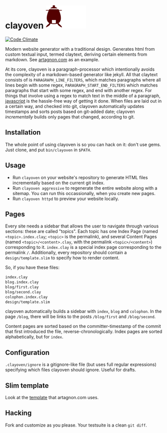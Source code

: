 # clayoven ![logo](clayoven.png)

[![Code Climate](https://codeclimate.com/github/artagnon/clayoven.png)](https://codeclimate.com/github/artagnon/clayoven)

Modern website generator with a traditional design. Generates html from custom textual input, termed claytext, deriving certain elements from markdown. See [artagnon.com](https://artagnon.com) as an example.

At its core, clayoven is a paragraph-processor which intentionally avoids the complexity of a markdown-based generator like jekyll. All that claytext consists of is `PARAGRAPH_LINE_FILTERS`, which matches paragraphs where all lines begin with some regex, `PARAGRAPH_START_END_FILTERS` which matches paragraphs that start with some regex, and end with another regex. For things that involve using a regex to match text in the middle of a paragraph, [javascript](https://github.com/artagnon/artagnon.com/blob/master/design/claytext.js) is the hassle-free way of getting it done. When files are laid out in a certain way, and checked into git, clayoven automatically updates timestamps and sorts posts based on git-added date; clayoven _incrementally_ builds only pages that changed, according to git.

## Installation

The whole point of using clayoven is so you can hack on it: don't use gems. Just clone, and put `bin/clayoven` in `$PATH`.

## Usage

- Run `clayoven` on your website's repository to generate HTML files incrementally based on the current git index.
- Run `clayoven aggressive` to regenerate the entire website along with a sitemap. You can run this occassionally, when you create new pages.
- Run `clayoven httpd` to preview your website locally.

## Pages

Every site needs a sidebar that allows the user to navigate through various sections: these are called "topics". Each topic has one Index Page (named `<topic>.index.clay`; `<topic>` is the permalink), and several Content Pages (named `<topic>/<content>.clay`, with the permalink `<topic>/<content>`) corresponding to it. `index.clay` is a special index page corresponding to the permalink `/`. Additionally, every repository should contain a `design/template.slim` to specify how to render content.

So, if you have these files:

    index.clay
    blog.index.clay
    blog/first.clay
    blog/second.clay
    colophon.index.clay
    design/template.slim

clayoven automatically builds a sidebar with `index`, `blog` and `colophon`. In the page `/blog`, there will be links to the posts `/blog/first` and `/blog/second`.

Content pages are sorted based on the committer-timestamp of the commit that first introduced the file, reverse-chronologically. Index pages are sorted alphabetically, but for `index`.

## Configuration

`.clayoven/ignore` is a gitignore-like file (but uses full regular expressions) specifying which files clayoven should ignore. Useful for drafts.

## Slim template

Look at the [template](https://github.com/artagnon/artagnon.com/blob/master/design/template.slim) that artagnon.com uses.

## Hacking

Fork and customize as you please. Your testsuite is a clean `git diff`.
